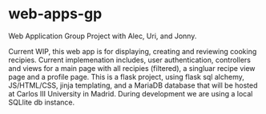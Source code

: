 # web-apps-gp

Web Application Group Project with Alec, Uri, and Jonny.

Current WIP, this web app is for displaying, creating and reviewing cooking recipies. Current implemenation includes, user authentication, controllers and views for a main page with all recipies (filtered), a singluar recipe view page and a profile page. This is a flask project, using flask sql alchemy, JS/HTML/CSS, jinja templating, and a MariaDB database that will be hosted at Carlos III University in Madrid. During development we are using a local SQLlite db instance.
